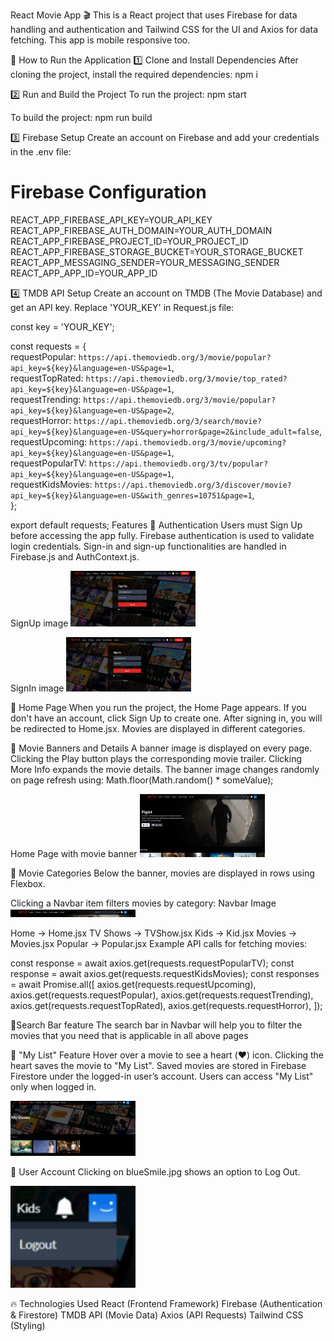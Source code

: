 React Movie App 🎬
This is a React project that uses Firebase for data handling and authentication and Tailwind CSS for the UI and Axios for data fetching. This app is mobile responsive too.

🚀 How to Run the Application
1️⃣ Clone and Install Dependencies
After cloning the project, install the required dependencies:
npm i

2️⃣ Run and Build the Project
To run the project:
npm start

To build the project:
npm run build

3️⃣ Firebase Setup
Create an account on Firebase and add your credentials in the .env file:

# Firebase Configuration  
REACT_APP_FIREBASE_API_KEY=YOUR_API_KEY  
REACT_APP_FIREBASE_AUTH_DOMAIN=YOUR_AUTH_DOMAIN  
REACT_APP_FIREBASE_PROJECT_ID=YOUR_PROJECT_ID  
REACT_APP_FIREBASE_STORAGE_BUCKET=YOUR_STORAGE_BUCKET  
REACT_APP_MESSAGING_SENDER=YOUR_MESSAGING_SENDER  
REACT_APP_APP_ID=YOUR_APP_ID  

4️⃣ TMDB API Setup
Create an account on TMDB (The Movie Database) and get an API key.
Replace 'YOUR_KEY' in Request.js file:

const key = 'YOUR_KEY';  

const requests = {  
  requestPopular: `https://api.themoviedb.org/3/movie/popular?api_key=${key}&language=en-US&page=1`,  
  requestTopRated: `https://api.themoviedb.org/3/movie/top_rated?api_key=${key}&language=en-US&page=1`,  
  requestTrending: `https://api.themoviedb.org/3/movie/popular?api_key=${key}&language=en-US&page=2`,  
  requestHorror: `https://api.themoviedb.org/3/search/movie?api_key=${key}&language=en-US&query=horror&page=2&include_adult=false`,  
  requestUpcoming: `https://api.themoviedb.org/3/movie/upcoming?api_key=${key}&language=en-US&page=1`,  
  requestPopularTV: `https://api.themoviedb.org/3/tv/popular?api_key=${key}&language=en-US&page=1`,  
  requestKidsMovies: `https://api.themoviedb.org/3/discover/movie?api_key=${key}&language=en-US&with_genres=10751&page=1`,  
};  

export default requests;
   Features
🔹 Authentication
Users must Sign Up before accessing the app fully.
Firebase authentication is used to validate login credentials.
Sign-in and sign-up functionalities are handled in Firebase.js and AuthContext.js.

SignUp image
<img src="https://github.com/anjuvijayan95/netflix-tws-firebase/blob/main/src/assets/img/SignUp.PNG" width="200px">

SignIn image
<img src="https://github.com/anjuvijayan95/netflix-tws-firebase/blob/main/src/assets/img/SignIn.PNG" width="200px">

🔹 Home Page
When you run the project, the Home Page appears.
If you don't have an account, click Sign Up to create one.
After signing in, you will be redirected to Home.jsx.
Movies are displayed in different categories.

🔹 Movie Banners and Details
A banner image is displayed on every page.
Clicking the Play button plays the corresponding movie trailer.
Clicking More Info expands the movie details.
The banner image changes randomly on page refresh using:
Math.floor(Math.random() * someValue);

Home Page with movie banner
<img src="https://github.com/anjuvijayan95/netflix-tws-firebase/blob/main/src/assets/img/Home.PNG" width="200px">

🔹 Movie Categories
Below the banner, movies are displayed in rows using Flexbox.

Clicking a Navbar item filters movies by category:
Navbar Image
<img src="https://github.com/anjuvijayan95/netflix-tws-firebase/blob/main/src/assets/img/NavBar.PNG" width="200px">

Home → Home.jsx
TV Shows → TVShow.jsx
Kids → Kid.jsx
Movies → Movies.jsx
Popular → Popular.jsx
Example API calls for fetching movies:

const response = await axios.get(requests.requestPopularTV);
const response = await axios.get(requests.requestKidsMovies);
const responses = await Promise.all([
  axios.get(requests.requestUpcoming),
  axios.get(requests.requestPopular),
  axios.get(requests.requestTrending),
  axios.get(requests.requestTopRated),
  axios.get(requests.requestHorror),
]);

🔹Search Bar feature
The search bar in Navbar will help you to filter the movies that you need that is applicable in all above pages

🔹 "My List" Feature 
Hover over a movie to see a heart (❤️) icon.
Clicking the heart saves the movie to "My List".
Saved movies are stored in Firebase Firestore under the logged-in user’s account.
Users can access "My List" only when logged in.

<img src="https://github.com/anjuvijayan95/netflix-tws-firebase/blob/main/src/assets/img/MyShow.PNG" width="200px">

🔹 User Account
Clicking on blueSmile.jpg shows an option to Log Out.

<img src="https://github.com/anjuvijayan95/netflix-tws-firebase/blob/main/src/assets/img/Logout.PNG" width="200px">

🔥 Technologies Used
React (Frontend Framework)
Firebase (Authentication & Firestore)
TMDB API (Movie Data)
Axios (API Requests)
Tailwind CSS (Styling)